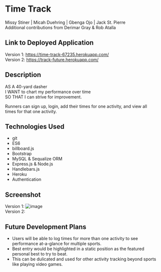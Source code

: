# Time Track

Missy Stiner | Micah Duehring | Gbenga Ojo | Jack St. Pierre <br>
Additional contributions from Derimar Gray & Rob Atalla

 ## Link to Deployed Application
 
 Version 1: https://time-track-67235.herokuapp.com/ <br>
 Version 2: https://track-future.herokuapp.com/

 ## Description
 
 AS A 40-yard dasher <br/>
 I WANT to chart my performance over time <br/>
 SO THAT I can strive for improvement. <br/>

 Runners can sign up, login, add their times for one activity, and view all times for that one activity.

 ## Technologies Used

- git
- ES6
- billboard.js
- Bootstrap
- MySQL & Sequalize ORM
- Express.js & Node.js
- Handlebars.js
- Heroku
- Authentication
 
 ## Screenshot
 Version 1: ![image](https://user-images.githubusercontent.com/85651869/135799637-bcdab5c8-d629-4393-8dcd-8e6d85f137d8.png)<br>
 Version 2: 

 ## Future Development Plans
 - Users will be able to log times for more than one activity to see performance at-a-glance for multiple sports.
 - Best entry would be highlighted in a static position as the featured personal best to try to beat.
 - This can be dulicated and used for other activity tracking beyond sports like playing video games.
